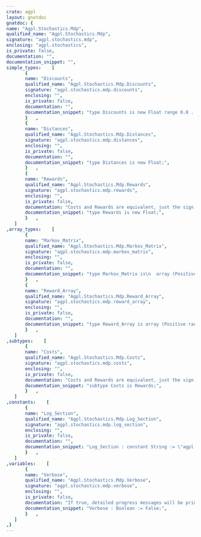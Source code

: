 ```yaml
---
crate: agpl
layout: gnatdoc
gnatdoc: {
name: "Agpl.Stochastics.Mdp",
qualified_name: "Agpl.Stochastics.Mdp",
signature: "agpl.stochastics.mdp",
enclosing: "agpl.stochastics",
is_private: false,
documentation: "",
documentation_snippet: "",
simple_types:    [
       {
       name: "Discounts",
       qualified_name: "Agpl.Stochastics.Mdp.Discounts",
       signature: "agpl.stochastics.mdp.discounts",
       enclosing: "",
       is_private: false,
       documentation: "",
       documentation_snippet: "type Discounts is new Float range 0.0 .. 1.0;",
       }   ,
       {
       name: "Distances",
       qualified_name: "Agpl.Stochastics.Mdp.Distances",
       signature: "agpl.stochastics.mdp.distances",
       enclosing: "",
       is_private: false,
       documentation: "",
       documentation_snippet: "type Distances is new Float;",
       }   ,
       {
       name: "Rewards",
       qualified_name: "Agpl.Stochastics.Mdp.Rewards",
       signature: "agpl.stochastics.mdp.rewards",
       enclosing: "",
       is_private: false,
       documentation: "Costs and Rewards are equivalent, just the sign changes.",
       documentation_snippet: "type Rewards is new Float;",
       }   ,
   ]
,array_types:    [
       {
       name: "Markov_Matrix",
       qualified_name: "Agpl.Stochastics.Mdp.Markov_Matrix",
       signature: "agpl.stochastics.mdp.markov_matrix",
       enclosing: "",
       is_private: false,
       documentation: "",
       documentation_snippet: "type Markov_Matrix is\n  array (Positive range <>, Positive range <>) of Probabilities;",
       }   ,
       {
       name: "Reward_Array",
       qualified_name: "Agpl.Stochastics.Mdp.Reward_Array",
       signature: "agpl.stochastics.mdp.reward_array",
       enclosing: "",
       is_private: false,
       documentation: "",
       documentation_snippet: "type Reward_Array is array (Positive range <>) of Rewards;",
       }   ,
   ]
,subtypes:    [
       {
       name: "Costs",
       qualified_name: "Agpl.Stochastics.Mdp.Costs",
       signature: "agpl.stochastics.mdp.costs",
       enclosing: "",
       is_private: false,
       documentation: "Costs and Rewards are equivalent, just the sign changes.",
       documentation_snippet: "subtype Costs is Rewards;",
       }   ,
   ]
,constants:    [
       {
       name: "Log_Section",
       qualified_name: "Agpl.Stochastics.Mdp.Log_Section",
       signature: "agpl.stochastics.mdp.log_section",
       enclosing: "",
       is_private: false,
       documentation: "",
       documentation_snippet: "Log_Section : constant String := \"agpl.stochastics.mdp\";",
       }   ,
   ]
,variables:    [
       {
       name: "Verbose",
       qualified_name: "Agpl.Stochastics.Mdp.Verbose",
       signature: "agpl.stochastics.mdp.verbose",
       enclosing: "",
       is_private: false,
       documentation: "If true, detailed progress messages will be printed by the solvers.",
       documentation_snippet: "Verbose : Boolean := False;",
       }   ,
   ]
,}
---
```

